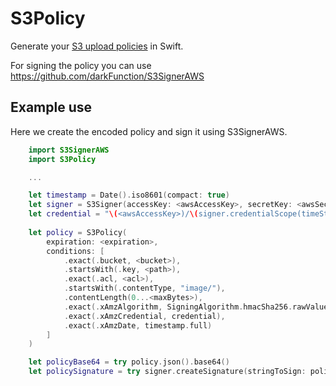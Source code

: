 # S3Policy

Generate your [S3 upload policies](https://docs.aws.amazon.com/AmazonS3/latest/API/sigv4-HTTPPOSTConstructPolicy.html) in Swift.

For signing the policy you can use https://github.com/darkFunction/S3SignerAWS

## Example use

Here we create the encoded policy and sign it using S3SignerAWS.

```swift
    import S3SignerAWS
    import S3Policy

    ...

    let timestamp = Date().iso8601(compact: true)
    let signer = S3Signer(accessKey: <awsAccessKey>, secretKey: <awsSecretKey>, region: <region>)
    let credential = "\(<awsAccessKey>)/\(signer.credentialScope(timeStampShort: timestamp.short))"
        
    let policy = S3Policy(
        expiration: <expiration>,
        conditions: [
            .exact(.bucket, <bucket>),
            .startsWith(.key, <path>),
            .exact(.acl, <acl>),
            .startsWith(.contentType, "image/"),
            .contentLength(0...<maxBytes>),
            .exact(.xAmzAlgorithm, SigningAlgorithm.hmacSha256.rawValue),
            .exact(.xAmzCredential, credential),
            .exact(.xAmzDate, timestamp.full)
        ]
    )

    let policyBase64 = try policy.json().base64()
    let policySignature = try signer.createSignature(stringToSign: policyBase64, timeStampShort: timestamp.short)
```



